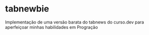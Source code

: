 # tabnewbie
Implementação de uma versão barata do tabnews do curso.dev para aperfeiçoar minhas habilidades em Progração
